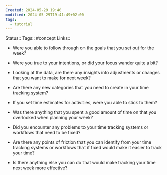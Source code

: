 ```yaml
---
Created: 2024-05-29 19:40
modified: 2024-05-29T19:41:49+02:00
tags:
  - tutorial
---
```

Status:: 
Tags:: #concept 
Links:: 

- Were you able to follow through on the goals that you set out for the week?
    
- Were you true to your intentions, or did your focus wander quite a bit?
    
- Looking at the data, are there any insights into adjustments or changes that you want to make for next week?
    
- Are there any new categories that you need to create in your time tracking system?
    
- If you set time estimates for activities, were you able to stick to them?
    
- Was there anything that you spent a good amount of time on that you overlooked when planning your week?
    
- Did you encounter any problems to your time tracking systems or workflows that need to be fixed?
    
- Are there any points of friction that you can identify from your time tracking systems or workflows that if fixed would make it easier to track your time?
    
- Is there anything else you can do that would make tracking your time next week more effective?